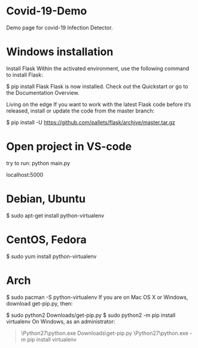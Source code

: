# Covid-19-Demo
Demo page for covid-19 Infection Detector.
# Windows installation
Install Flask
Within the activated environment, use the following command to install Flask:

$ pip install Flask
Flask is now installed. Check out the Quickstart or go to the Documentation Overview.

Living on the edge
If you want to work with the latest Flask code before it’s released, install or update the code from the master branch:

$ pip install -U https://github.com/pallets/flask/archive/master.tar.gz

# Open project in VS-code
try to run:
python main.py


localhost:5000

# Debian, Ubuntu
$ sudo apt-get install python-virtualenv

# CentOS, Fedora
$ sudo yum install python-virtualenv

# Arch
$ sudo pacman -S python-virtualenv
If you are on Mac OS X or Windows, download get-pip.py, then:

$ sudo python2 Downloads/get-pip.py
$ sudo python2 -m pip install virtualenv
On Windows, as an administrator:

> \Python27\python.exe Downloads\get-pip.py
> \Python27\python.exe -m pip install virtualenv
